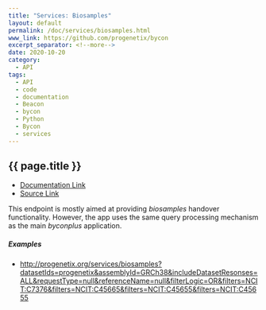 ```yaml
---
title: "Services: Biosamples"
layout: default
permalink: /doc/services/biosamples.html
www_link: https://github.com/progenetix/bycon
excerpt_separator: <!--more-->
date: 2020-10-20
category:
  - API
tags:
  - API
  - code
  - documentation
  - Beacon
  - bycon
  - Python
  - Bycon
  - services
---
```


## {{ page.title }}

* [Documentation Link](https://github.com/progenetix/bycon/blob/master/services/doc/biosamples.md)
* [Source Link](https://github.com/progenetix/bycon/blob/master/services/biosamples.py)

This endpoint is mostly aimed at providing _biosamples_ handover functionality.
However, the app uses the same query processing mechanism as the main _byconplus_
application.

<!--more-->

##### Examples

* <http://progenetix.org/services/biosamples?datasetIds=progenetix&assemblyId=GRCh38&includeDatasetResonses=ALL&requestType=null&referenceName=null&filterLogic=OR&filters=NCIT:C7376&filters=NCIT:C45665&filters=NCIT:C45655&filters=NCIT:C45655>
